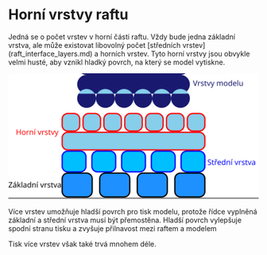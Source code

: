 Horní vrstvy raftu
====
<!--if cura_version<5.0:Toto je počet vrstev v horní části raftu. Vždy bude existovat základní vrstva a střední vrstva, ale může existovat libovolný počet horních vrstev. Tyto horní vrstvy jsou obvykle velmi husté, aby vytvořily hladký povrch, na který může být model vytištěn.-->
<!--if cura_version>=5.0-->Jedná se o počet vrstev v horní části raftu. Vždy bude jedna základní vrstva, ale může existovat libovolný počet [středních vrstev](raft_interface_layers.md) a horních vrstev. Tyto horní vrstvy jsou obvykle velmi husté, aby vznikl hladký povrch, na který se model vytiskne.<!--endif-->

![Kde se nachází horní vrstvy v raftu](../images/raft_dimensions_simplified_cs.svg)

Více vrstev umožňuje hladší povrch pro tisk modelu, protože řídce vyplněná základní a střední vrstva musí být přemostěna. Hladší povrch vylepšuje spodní stranu tisku a zvyšuje přilnavost mezi raftem a modelem

Tisk více vrstev však také trvá mnohem déle.